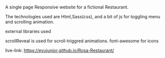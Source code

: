 A single page Responsive website for a fictional Restaurant.

The technologies used are Html,Sass(css), and a bit of js for toggling menu and scrolling animation.

external libraries used

scrollReveal is used for scroll-triggred animations.
font-awesome for icons

live-link: https://eyujunior.github.io/Rosa-Restaurant/







